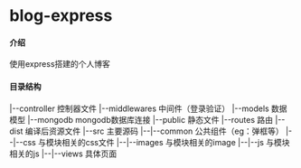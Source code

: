# blog-express

#### 介绍
使用express搭建的个人博客

#### 目录结构
|--controller  控制器文件
|--middlewares  中间件（登录验证）
|--models      数据模型
|--mongodb     mongodb数据库连接
|--public      静态文件
|--routes      路由
|--dist        编译后资源文件
|--src         主要源码
|--|--common   公共组件（eg：弹框等）
|--|--css      与模块相关的css文件
|--|--images   与模块相关的image
|--|--js       与模块相关的js
|--|--views    具体页面



